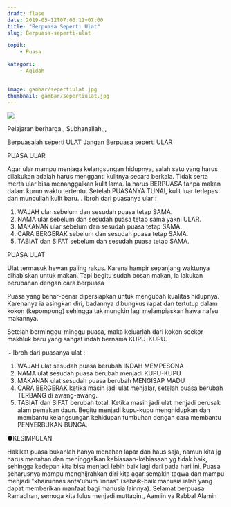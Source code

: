 ```yaml
---
draft: flase
date: 2019-05-12T07:06:11+07:00
title: "Berpuasa Seperti Ulat"
slug: Berpuasa-seperti-ulat

topik:
    - Puasa

kategori:
    - Aqidah


image: gambar/sepertiulat.jpg
thumbnail: gambar/sepertiulat.jpg
---
```

<img class="img-fluid" src="https://www.darulabrornw.com/gambar/sepertiulat.jpg">

Pelajaran berharga,, Subhanallah,,,

Berpuasalah seperti ULAT 
Jangan Berpuasa seperti ULAR

PUASA ULAR

Agar ular mampu menjaga kelangsungan hidupnya, salah satu yang harus dilakukan adalah harus mengganti kulitnya secara berkala.
Tidak serta merta ular bisa menanggalkan kulit lama. Ia harus BERPUASA tanpa makan dalam kurun waktu tertentu. 
Setelah PUASANYA TUNAI, kulit luar terlepas dan muncullah kulit baru.
.
Ibroh dari puasanya ular :

1. WAJAH ular sebelum dan sesudah puasa tetap SAMA.
2. NAMA ular sebelum dan sesudah puasa tetap sama yakni ULAR.
3. MAKANAN ular sebelum dan sesudah puasa tetap SAMA.
4. CARA BERGERAK sebelum dan sesudah puasa tetap SAMA.
5. TABIAT dan SIFAT sebelum dan sesudah puasa tetap SAMA.

PUASA ULAT

Ulat termasuk hewan paling rakus. Karena hampir sepanjang waktunya dihabiskan untuk makan. Tapi begitu sudah bosan makan, ia lakukan perubahan dengan cara berpuasa

Puasa yang benar-benar dipersiapkan untuk mengubah kualitas hidupnya. Karenanya ia asingkan diri, badannya dibungkus rapat dan tertutup dalam kokon (kepompong) sehingga tak mungkin lagi melampiaskan hawa nafsu makannya.

Setelah berminggu-minggu puasa, maka keluarlah dari kokon seekor makhluk baru yang sangat indah bernama KUPU-KUPU.

~ Ibroh dari puasanya ulat :

1. WAJAH ulat sesudah puasa berubah INDAH MEMPESONA
2. NAMA ulat sesudah puasa berubah menjadi KUPU-KUPU
3. MAKANAN ulat sesudah puasa berubah MENGISAP MADU
4. CARA BERGERAK ketika masih jadi ulat menjalar, setelah puasa berubah TERBANG di awang-awang.
5. TABIAT dan SIFAT berubah total. Ketika masih jadi ulat menjadi perusak alam pemakan daun. Begitu menjadi kupu-kupu menghidupkan dan membantu kelangsungan kehidupan tumbuhan dengan cara membantu PENYERBUKAN BUNGA.

●KESIMPULAN

Hakikat puasa bukanlah hanya menahan lapar dan haus saja, namun kita jg harus menahan dan meninggalkan kebiasaan-kebiasaan yg tidak baik, sehingga kedepan kita bisa menjadi lebih baik lagi dari pada hari ini.
Puasa seharusnya mampu menghijrahkan diri kita agar semakin taqwa dan mampu menjadi "khairunnas anfa'uhum linnas" (sebaik-baik manusia ialah yang dapat memberikan manfaat bagi manusia lainnya).
Selamat berpuasa Ramadhan, semoga kita lulus menjadi muttaqin,, Aamiin ya Rabbal Alamin

